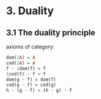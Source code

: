 # 3. Duality

## 3.1 The duality principle

axioms of category:
```haskell
dom(1A) = A 
cod(1A) = A
f ◦ 1dom(f) = f 
1cod(f) ◦ f = f
dom(g ◦ f) = dom(f) 
cod(g ◦ f) = cod(g)
h ◦ (g ◦ f) = (h ◦ g) ◦ f
```